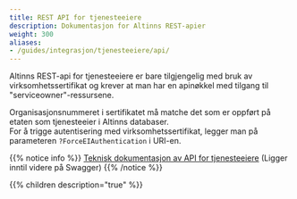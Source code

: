 ```yaml
---
title: REST API for tjenesteeiere
description: Dokumentasjon for Altinns REST-apier
weight: 300
aliases:
- /guides/integrasjon/tjenesteeiere/api/
---
```


Altinns REST-api for tjenesteeiere er bare tilgjengelig med bruk av virksomhetssertifikat
og krever at man har en apinøkkel med tilgang til "serviceowner"-ressursene.

Organisasjonsnummeret i sertifikatet må matche det som er oppført på etaten som tjenesteeier i Altinns databaser.  
For å trigge autentisering med virksomhetssertifikat, legger man på parameteren `?ForceEIAuthentication` i URI-en.

{{% notice info %}}
[Teknisk dokumentasjon av API for tjenesteeiere](https://www.altinn.no/api/serviceowner/help) (Ligger inntil videre på Swagger)
{{% /notice %}}

{{% children description="true" %}}
